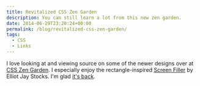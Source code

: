 ```yaml
---
title: Revitalized CSS Zen Garden
description: You can still learn a lot from this new zen garden.
date: 2014-06-29T23:20:24+00:00
permalink: /blog/revitalized-css-zen-garden/
tags:
  - CSS
  - Links
---
```


I love looking at and viewing source on some of the newer designs over at [CSS Zen Garden](http://www.csszengarden.com/). I especially enjoy the rectangle-inspired [Screen Filler](http://www.csszengarden.com/217/) by Elliot Jay Stocks. I'm glad [it's back](http://mezzoblue.com/archives/2013/05/07/10_years/).